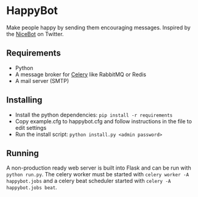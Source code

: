 HappyBot
============
Make people happy by sending them encouraging messages.
Inspired by the [NiceBot](https://twitter.com/thenicebot) on Twitter.

Requirements
--------------
 * Python
 * A message broker for [Celery](http://docs.celeryproject.org/en/latest/getting-started/first-steps-with-celery.html) like RabbitMQ or Redis
 * A mail server (SMTP)

Installing
---------------
 * Install the python dependencies: `pip install -r requirements`
 * Copy example.cfg to happybot.cfg and follow instructions in the file to edit settings
 * Run the install script: `python install.py <admin password>`

Running
---------------
A non-production ready web server is built into Flask and can be run with `python run.py`. The celery worker
must be started with `celery worker -A happybot.jobs` and a celery beat scheduler started with
`celery -A happybot.jobs beat`.
